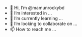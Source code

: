 - 👋 Hi, I’m @mamunrockybd
- 👀 I’m interested in ...
- 🌱 I’m currently learning ...
- 💞️ I’m looking to collaborate on ...
- 📫 How to reach me ...

<!---
mamunrockybd/mamunrockybd is a ✨ special ✨ repository because its `README.md` (this file) appears on your GitHub profile.
You can click the Preview link to take a look at your changes.
--->
